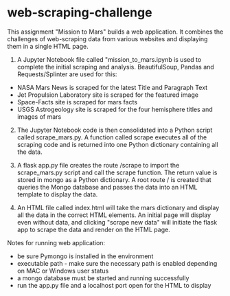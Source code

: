 # web-scraping-challenge

This assignment "Mission to Mars" builds a web application. It combines the challenges of web-scraping data from various websites and displaying them in a single HTML page. 

1. A Jupyter Notebook file called "mission_to_mars.ipynb is used to complete the initial scraping and analysis.
BeautifulSoup, Pandas and Requests/Splinter are used for this:

- NASA Mars News is scraped for the latest Title and Paragraph Text
- Jet Propulsion Laboratory site is scraped for the featured image
- Space-Facts site is scraped for mars facts
- USGS Astrogeology site is scraped for the four hemisphere titles and images of mars

2. The Jupyter Notebook code is then consolidated into a Python script called scrape_mars.py. A function called scrape executes all of the scraping code and is returned into one Python dictionary containing all the data.

3. A flask app.py file creates the route /scrape to import the scrape_mars.py script and call the scrape function.
The return value is stored in mongo as a Python dictionary. A root route / is created that queries the Mongo database and passes the data into an HTML template to display the data.

4. An HTML file called index.html will take the mars dictionary and display all the data in the correct HTML elements. An initial page will display even without data, and clicking "scrape new data" will initiate the flask app to scrape the data and render on the HTML page.

Notes for running web application:

- be sure Pymongo is installed in the environment
- executable path - make sure the necessary path is enabled depending on MAC or Windows user status
- a mongo database must be started and running successfully
- run the app.py file and a localhost port open for the HTML to display 

